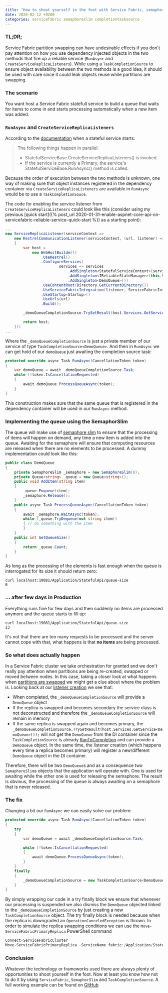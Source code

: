```yaml
---
title: "How to shoot yourself in the foot with Service Fabric, semaphore slim and completion task source"
date: 2020-02-12 +0200
categories: servicefabric semaphoreslim completiontasksource
---
```


### TL;DR;

Service Fabric partition swapping can have undesirable effects if you don't pay attention on how you use dependency injected objects in the two methods that fire up a reliable service (`RunAsync` and `CreateServiceReplicaListeners`). While using a `TaskCompletionSource` to ensure object availability between the two methods is a good idea, it should be used with care since it could leak objects reuse while partitions are swapping.

### The scenario

You want host a Service Fabric statefull service to build a queue that waits for items to come in and starts processing automatically when a new item was added.

### `RunAsync` and `CreateServiceReplicaListeners`

According to the [documentation](https://docs.microsoft.com/en-us/azure/service-fabric/service-fabric-reliable-services-lifecycle#stateful-service-startup) when a stateful service starts:

> The following things happen in parallel:
> * StatefulServiceBase.CreateServiceReplicaListeners() is invoked.
> * If the service is currently a Primary, the service's StatefulServiceBase.RunAsync() method is called.

Because the order of execution between the two methods is unknown, one way of making sure that object instances registered in the dependency container via `CreateServiceReplicaListeners` are available in `RunAsync` would be to use a `TaskCompletionSouce`. 

The code for enabling the service listener from `CreateServiceReplicaListeners` could look like this (consider using my previous [quick start]({% post_url 2020-01-31-enable-aspnet-core-api-on-servicefabric-reliable-service-quick-start %}) as a starting point):

```csharp
...
new ServiceReplicaListener(serviceContext =>
	new KestrelCommunicationListener(serviceContext, (url, listener) =>
	{
		var host = 
			new WebHostBuilder()
				.UseKestrel()
				.ConfigureServices(
						services => services
							.AddSingleton<StatefulServiceContext>(serviceContext)
							.AddSingleton<IReliableStateManager>(this.StateManager)
							.AddSingleton<DemoQueue>())
				.UseContentRoot(Directory.GetCurrentDirectory())
				.UseServiceFabricIntegration(listener, ServiceFabricIntegrationOptions.None)
				.UseStartup<Startup>()
				.UseUrls(url)
				.Build();

		_demoQueueCompletionSource.TrySetResult(host.Services.GetService<DemoQueue>());

		return host;
	}))
...
```

Where the `_demoQueueCompletionSource` is just a private member of our service of type `TaskCompletionSource<DemoQueue>`. 
And then in `RunAsync` we can get hold of our `demoQueue` just awaiting the completion source task:

```csharp
protected override async Task RunAsync(CancellationToken token)
{
	var demoQueue = await _demoQueueCompletionSource.Task;
	while (!token.IsCancellationRequested)
	{
		await demoQueue.ProcessQueueAsync(token);
	}
}
```

This construction makes sure that the same queue that is registered in the dependency container will be used in our `RunAsync` method.

### Implementing the queue using the SemaphorSlim

The queue will make use of [semaphore slim](https://docs.microsoft.com/en-us/dotnet/api/system.threading.semaphoreslim) to ensure that the processing of items will happen on demand, any time a new item is added into the queue. Awaiting for the semaphore will ensure that computing resources are released when there are no elements to be processed. A dummy implementation could look like this:

```csharp
public class DemoQueue
{
	private SemaphoreSlim _semaphore = new SemaphoreSlim(0);
	private Queue<string> _queue = new Queue<string>();
	public void AddItem(string item)
	{
		_queue.Enqueue(item);
		_semaphore.Release();
	}
	public async Task ProcessQueueAsync(CancellationToken token) 
	{
		await _semaphore.WaitAsync(token);
		while (_queue.TryDequeue(out string item))
		{ // do something with the item
		}
	}
	public int GetQueueSize()
	{
		return _queue.Count;
	}
}
```

As long as the processing of the elements is fast enough when the queue is interrogated for its size it should return zero:

```curl
curl localhost:19081/Application/StatefulApi/queue-size
0
```

### ... after few days in Production

Everything runs fine for few days and then suddenly no items are processed anymore and the queue starts to fill up:

```curl
curl localhost:19081/Application/StatefulApi/queue-size
23
```

It's not that there are too many requests to be processed and the server cannot cope with that, what happens is that **no items** are being processed.

### So what does actually happen

In a Service Fabric cluster we take orchestration for granted and we don't really pay attention when partitions are being re-created, swapped or moved between nodes. In this case, taking a closer look at what happens when [partitions are swapped](https://docs.microsoft.com/en-us/azure/service-fabric/service-fabric-reliable-services-lifecycle#stateful-service-primary-swaps) we might get a clue about where the problem is. Looking back at our [listener creation](#runasync-and-createservicereplicalisteners) we see that:
- When completed, the `_demoQueueCompletionSource` will provide a `DemoQueue` object
- If the replica is swapped and becomes secondary the service class is not deconstructed and therefore the `_demoQueueCompletionSource` will remain in memory
- If the same replica is swapped again and becomes primary, the `_demoQueueCompletionSource.TrySetResult(host.Services.GetService<DemoQueue>());` will not get the `DemoQueue` from the DI container since the `TaskCompletionSource` is already [RanToCompletion](https://docs.microsoft.com/en-us/dotnet/api/system.threading.tasks.taskstatus?view=netcore-3.1#System_Threading_Tasks_TaskStatus_RanToCompletion) and can provide a `DemoQueue` object. In the same time, the listener creation (which happens every time a replica becomes primary) will register a new/different `DemoQueue` object in the DI container. 

Therefore, there will be two `DemoQueue`s and as a consequence two `SemaphoreSlim`s objects that the application will operate with. One is used for awaiting while the other one is used for releasing the semaphore. The result is obvious, the processing of the queue is always awaiting on a semaphore that is never released.

### The fix

Changing a bit our `RunAsync` we can easily solve our problem:

```csharp
protected override async Task RunAsync(CancellationToken token)
{
	try
	{
		var demoQueue = await _demoQueueCompletionSource.Task;

		while (!token.IsCancellationRequested)
		{
			await demoQueue.ProcessQueueAsync(token);
		}
	}
	finally
	{
		_demoQueueCompletionSource = new TaskCompletionSource<DemoQueue>();
	}
}
```

By simply wrapping our code in a try finally block we ensure that whenever our processing is suspended we also dismiss the `DemoQueue` objected linked to the `_demoQueueCompletionSource` by just creating a new `TaskCompletionSource` object. The try finally block is needed because when the replica is downgraded an `OperationCanceledException` is thrown.
In order to simulate the replica swapping conditions we can use the `Move-ServiceFabricPrimaryReplica` PowerShell command

```powershell
Connect-ServiceFabricCluster
Move-ServiceFabricPrimaryReplica -ServiceName fabric:/Application/StatefulApi -PartitionId 5044e7bb-e85f-44d6-85fe-cba4bd0a7465 -NodeName _Node_3
```

### Conclusion

Whatever the technology or frameworks used there are always plenty of opportunities to shoot yourself in the foot. Now at least you know how not to do it by using `ServiceFabric`, `SemaphorSlim` and `TaskCompletionSource`.
A full working example can be found on [GitHub](https://github.com/coosmiin/Playground/tree/master/Service%20Fabric%20-%20TaskCompletionSource%20and%20SemaphoreSlim)